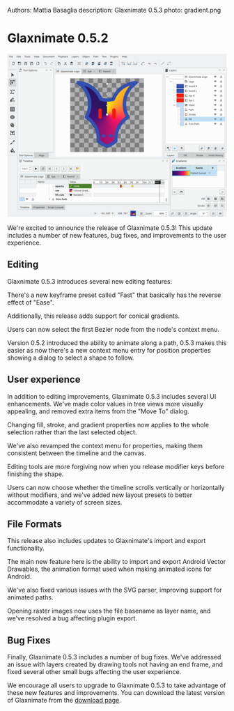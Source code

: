 Authors: Mattia Basaglia
description: Glaxnimate 0.5.3
photo: gradient.png


# Glaxnimate 0.5.2

![Main Window](gradient.png)


We're excited to announce the release of Glaxnimate 0.5.3! This update
includes a number of new features, bug fixes, and improvements to the user experience.

## Editing

Glaxnimate 0.5.3 introduces several new editing features:

There's a new keyframe preset called "Fast" that basically has the reverse
effect of "Ease".

Additionally, this release adds support for conical gradients.

Users can now select the first Bezier node from the node's context menu.

Version 0.5.2 introduced the ability to animate along a path, 0.5.3 makes
this easier as now there's a new context menu entry for position properties
showing a dialog to select a shape to follow.


## User experience

In addition to editing improvements, Glaxnimate 0.5.3 includes several UI enhancements.
We've made color values in tree views more visually appealing, and removed extra items from the "Move To" dialog.

Changing fill, stroke, and gradient properties now applies to the whole
selection rather than the last selected object.

We've also revamped the context menu for properties, making them consistent
between the timeline and the canvas.

Editing tools are more forgiving now when you release modifier keys before finishing the shape.

Users can now choose whether the timeline scrolls vertically or horizontally without modifiers, and we've added new layout presets to better accommodate a variety of screen sizes.


## File Formats

This release also includes updates to Glaxnimate's import and export functionality.

The main new feature here is the ability to import and export Android Vector Drawables,
the animation format used when making animated icons for Android.

We've also fixed various issues with the SVG parser, improving support for animated paths.

Opening raster images now uses the file basename as layer name, and we've resolved a bug affecting plugin export.

## Bug Fixes

Finally, Glaxnimate 0.5.3 includes a number of bug fixes. We've addressed an issue with layers created by drawing tools not having an end frame, and fixed several other small bugs affecting the user experience.

We encourage all users to upgrade to Glaxnimate 0.5.3 to take advantage of these new features and improvements.
You can download the latest version of Glaxnimate from the [download page](https://glaxnimate.mattbas.org/download/).
